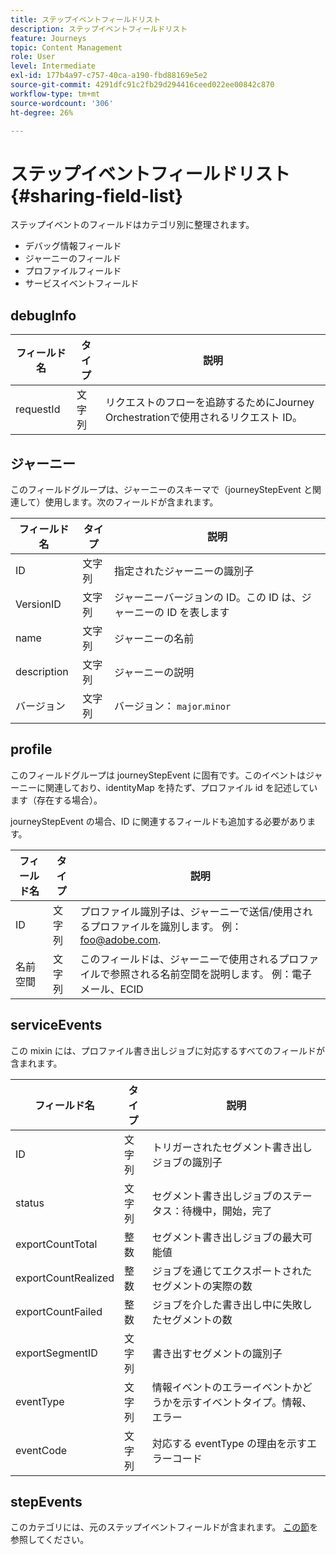 ```yaml
---
title: ステップイベントフィールドリスト
description: ステップイベントフィールドリスト
feature: Journeys
topic: Content Management
role: User
level: Intermediate
exl-id: 177b4a97-c757-40ca-a190-fbd88169e5e2
source-git-commit: 4291dfc91c2fb29d294416ceed022ee00842c870
workflow-type: tm+mt
source-wordcount: '306'
ht-degree: 26%

---
```


# ステップイベントフィールドリスト {#sharing-field-list}

ステップイベントのフィールドはカテゴリ別に整理されます。

* デバッグ情報フィールド
* ジャーニーのフィールド
* プロファイルフィールド
* サービスイベントフィールド

## debugInfo

| フィールド名 | タイプ | 説明 |
|---|---|------------|
| requestId | 文字列 | リクエストのフローを追跡するためにJourney Orchestrationで使用されるリクエスト ID。 |

## ジャーニー

このフィールドグループは、ジャーニーのスキーマで（journeyStepEvent と関連して）使用します。次のフィールドが含まれます。

| フィールド名 | タイプ | 説明 |
|---|---|------------|
| ID | 文字列 | 指定されたジャーニーの識別子 |
| VersionID | 文字列 | ジャーニーバージョンの ID。この ID は、ジャーニーの ID を表します |
| name | 文字列 | ジャーニーの名前 |
| description | 文字列 | ジャーニーの説明 |
| バージョン | 文字列 | バージョン： `major`.`minor` |

## profile

このフィールドグループは journeyStepEvent に固有です。このイベントはジャーニーに関連しており、identityMap を持たず、プロファイル id を記述しています（存在する場合）。

journeyStepEvent の場合、ID に関連するフィールドも追加する必要があります。

| フィールド名 | タイプ | 説明 |
|---|---|------------|
| ID | 文字列 | プロファイル識別子は、ジャーニーで送信/使用されるプロファイルを識別します。 例：foo@adobe.com. |
| 名前空間 | 文字列 | このフィールドは、ジャーニーで使用されるプロファイルで参照される名前空間を説明します。 例：電子メール、ECID |

## serviceEvents

この mixin には、プロファイル書き出しジョブに対応するすべてのフィールドが含まれます。

| フィールド名 | タイプ | 説明 |
|---|---|------------|
| ID | 文字列 | トリガーされたセグメント書き出しジョブの識別子 |
| status | 文字列 | セグメント書き出しジョブのステータス：待機中，開始，完了 |
| exportCountTotal | 整数 | セグメント書き出しジョブの最大可能値 |
| exportCountRealized | 整数 | ジョブを通じてエクスポートされたセグメントの実際の数 |
| exportCountFailed | 整数 | ジョブを介した書き出し中に失敗したセグメントの数 |
| exportSegmentID | 文字列 | 書き出すセグメントの識別子 |
| eventType | 文字列 | 情報イベントのエラーイベントかどうかを示すイベントタイプ。情報、エラー |
| eventCode | 文字列 | 対応する eventType の理由を示すエラーコード |

## stepEvents

このカテゴリには、元のステップイベントフィールドが含まれます。 [この節](../building-journeys/sharing-legacy-fields.md)を参照してください。
